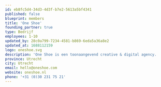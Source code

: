 ```yaml
---
id: eb8fc5d4-34d3-4d3f-b7e2-5613a5bf4341
published: false
blueprint: members
title: 'One Shoe'
founding_partner: true
type: Bedrijf
employees: 1-10
updated_by: 28c0a799-7234-4581-b869-6eda5a36a8e2
updated_at: 1688112159
logo: oneshoe.svg
description: 'One Shoe is een toonaangevend creative & digital agency. Het bureau combineert merkstrategie met digitale strategie, UX, design en development met als specialisaties Laravel, React en Drupal. One Shoe vergroot het succes van organisaties door digitale oplossingen en creatieve campagnes te ontwikkelen die een positieve impact hebben op het dagelijks leven van hun doelgroep. Klanten zijn DHL, Total, G4S, Eurail, SanofiGenzyme, Studiekeuze123 en vele anderen.'
province: Utrecht
city: Utrecht
email: hello@oneshoe.com
website: oneshoe.nl
phone: '+31 (0)30 231 75 21'
---
```

